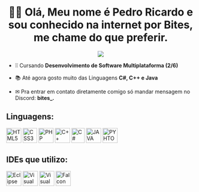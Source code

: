 <h1 align="center"> 🙋‍♂️ Olá, Meu nome é Pedro Ricardo e sou conhecido na internet por Bites, me chame do que preferir.</h1>

<p align="center">
  <img src="https://i.imgur.com/eSqe05h.gif">
</p>


- ❕❕ Cursando **Desenvolvimento de Software Multiplataforma (2/6)**

- 📚 Até agora gosto muito das Linguagens **C#, C++ e Java**

- ✉ Pra entrar em contato diretamente comigo só mandar mensagem no Discord: **bites_.**

<h2>Linguagens: </h2>
<div>
  <img src="https://i.imgur.com/yTzwIaj.png" alt="HTML5" height="40" width="40">
  <img src="https://i.imgur.com/KQ7zzdn.png" alt="CSS3" height="40" width="38">
  <img src="https://i.imgur.com/2X0vT0H.png" alt="PHP" height="40" width="40">
  <img src="https://i.imgur.com/3wnTlw5.png" alt="C++" height="40" width="40">
  <img src="https://i.imgur.com/zlTdtwM.png" alt="C#" height="40" width="35">
  <img src="https://i.imgur.com/KQhe4mo.png" alt="JAVA" height="40" width="40">
  <img src="https://i.imgur.com/o6o7rdm.png" alt="PYHTON" height="40" width="40">
</div>

<h2>IDEs que utilizo: </h2>
<div>
  <img src="https://i.imgur.com/zDn2dyt.png" alt="Eclipse IDE for Java Developers" height="40" width="40">
  <img src="https://i.imgur.com/1DGxykS.png" alt="Visual Studio 2019" height="40" width="40">
  <img src="https://i.imgur.com/ZGMHo8N.png" alt="Visual Studio Code" height="40" width="40">
  <img src="https://i.imgur.com/XKVegyx.png" alt="Falcon C++" height="40" width="40">
</div>

<!---
BitesZ/BitesZ is a ✨ special ✨ repository because its `README.md` (this file) appears on your GitHub profile.
You can click the Preview link to take a look at your changes.
--->
